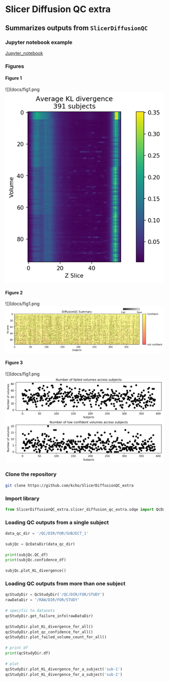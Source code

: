 # Slicer Diffusion QC extra

## Summarizes outputs from `SlicerDiffusionQC`



### Jupyter notebook example

[Jupyter_notebook](docs/DiffusionQC_summary_example.ipynb)



### Figures


#### Figure 1

![](docs/fig1.png![](docs/fig1.png)

#### Figure 2

![](docs/fig1.png![](docs/fig2.png)

#### Figure 3

![](docs/fig1.png![](docs/fig3.png)




### Clone the repository
```sh
git clone https://github.com/kcho/SlicerDiffusionQC_extra
```



### Import library
```py
from SlicerDiffusionQC_extra.slicer_diffusion_qc_extra.sdqe import QcDataDir, QcStudyDir
```



### Loading QC outputs from a single subject


```py
data_qc_dir = '/QC/DIR/FOR/SUBJECT_1'

subjQc = QcDataDir(data_qc_dir)

print(subjQc.QC_df)
print(subjQc.confidence_df)

subjQc.plot_KL_divergence()
```



### Loading QC outputs from more than one subject


```py
qcStudyDir = QcStudyDir('/QC/DIR/FOR/STUDY')
rawDataDir = '/RAW/DIR/FOR/STUDY'

# specific to datasets
qcStudyDir.get_failure_info(rawDataDir)

qcStudyDir.plot_KL_divergence_for_all()
qcStudyDir.plot_qc_confidence_for_all()
qcStudyDir.plot_failed_volume_count_for_all()

# print df
print(qcStudyDir.df)

# plot 
qcStudyDir.plot_KL_divergence_for_a_subject('sub-1')
qcStudyDir.plot_KL_divergence_for_a_subject('sub-2')
```

